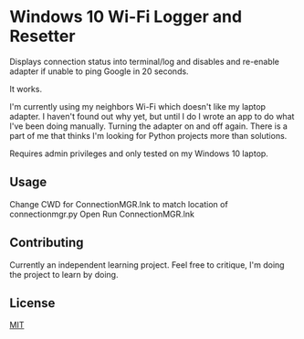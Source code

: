 # Windows 10 Wi-Fi Logger and Resetter
Displays connection status into terminal/log and disables and re-enable adapter if unable to ping Google
in 20 seconds. 

It works.

I'm currently using my neighbors Wi-Fi which doesn't like my laptop adapter. I haven't found out
why yet, but until I do I wrote an app to do what I've been doing manually. Turning the adapter on and off again.
There is a part of me that thinks I'm looking for Python projects more than solutions.

Requires admin privileges and only tested on my Windows 10 laptop.

## Usage
Change CWD for ConnectionMGR.lnk to match location of connectionmgr.py
Open Run ConnectionMGR.lnk

## Contributing
Currently an independent learning project. Feel free to critique, I'm doing the project to learn by doing.

## License
[MIT](https://choosealicense.com/licenses/mit/)